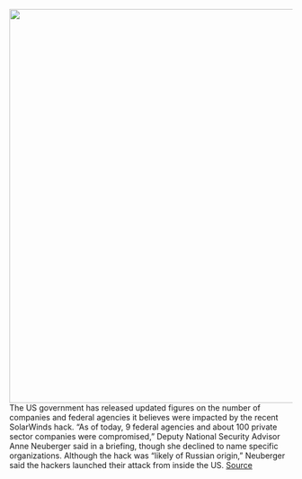 <img src='https://cdn.vox-cdn.com/thumbor/7phy-ZG_pIDTesutNC0nW9OYSME=/0x0:2040x1360/1200x800/filters:focal(857x517:1183x843)/cdn.vox-cdn.com/uploads/chorus_image/image/68835359/acastro_170621_1777_0006_v4.0.jpg' width='700px' /><br/>
The US government has released updated figures on the number of companies and federal agencies it believes were impacted by the recent SolarWinds hack. “As of today, 9 federal agencies and about 100 private sector companies were compromised,” Deputy National Security Advisor Anne Neuberger said in a briefing, though she declined to name specific organizations. Although the hack was “likely of Russian origin,” Neuberger said the hackers launched their attack from inside the US.
<a href='https://www.theverge.com/2021/2/18/22288961/solarwinds-hack-100-companies-9-federal-agencies'> Source <a/>